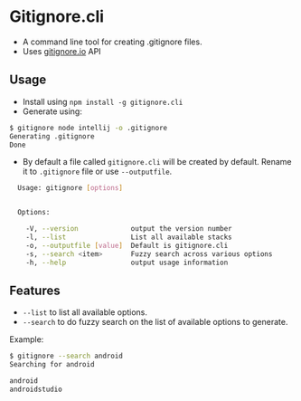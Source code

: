 # Gitignore.cli

- A command line tool for creating .gitignore files.
- Uses [gitignore.io](http://gitignore.io) API

## Usage

- Install using `npm install -g gitignore.cli`
- Generate using:

```bash
$ gitignore node intellij -o .gitignore
Generating .gitignore
Done
```

- By default a file called `gitignore.cli` will be created by default. Rename it to `.gitignore` file or use `--outputfile`.

```bash
  Usage: gitignore [options]


  Options:

    -V, --version             output the version number
    -l, --list                List all available stacks
    -o, --outputfile [value]  Default is gitignore.cli
    -s, --search <item>       Fuzzy search across various options
    -h, --help                output usage information
```

## Features

- `--list` to list all available options.
- `--search` to do fuzzy search on the list of available options to generate.

Example:

```bash
$ gitignore --search android
Searching for android

android
androidstudio
```